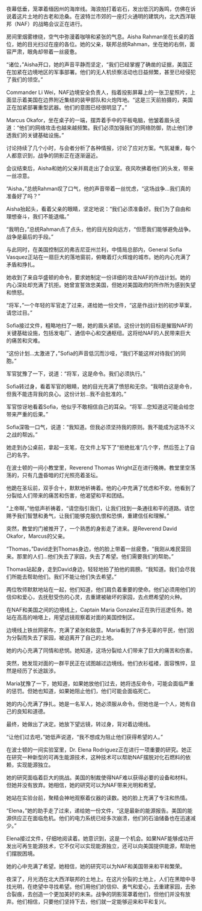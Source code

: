 夜幕低垂，笼罩着缅因州的海岸线。海浪拍打着岩石，发出低沉的轰鸣，仿佛在诉说着这片土地的古老和沧桑。在波特兰市郊的一座灯火通明的建筑内，北大西洋联邦（NAF）的战略会议正在进行。

房间里烟雾缭绕，空气中弥漫着咖啡和紧张的气息。Aisha Rahman坐在长桌的首位，她的目光扫过在座的各位。她的父亲，联邦总统Rahman，坐在她的右侧，面容严肃，眼角却带着一丝疲惫。

“诸位，”Aisha开口，她的声音平静而坚定，“我们已经掌握了确凿的证据，美国正在加紧在边境地区的军事部署。他们的无人机侦察活动也日益频繁，甚至已经侵犯了我们的领空。”

Commander Li Wei，NAF边境安全负责人，指着投影屏幕上的一张卫星照片，上面显示着美国在边界附近集结的装甲部队和火炮阵地。“这是三天前拍摄的，美国正在加紧部署重型武器。他们的意图已经很明显了。”

Marcus Okafor，坐在桌子的一端，摆弄着手中的平板电脑，他皱着眉头说道：“他们的网络攻击也越来越频繁。我们必须加强我们的网络防御，防止他们渗透我们的关键基础设施。”

讨论持续了几个小时，与会者分析了各种情报，讨论了应对方案。气氛凝重，每个人都意识到，战争的阴影正在逐渐逼近。

会议结束后，Aisha和她的父亲并肩走出了会议室。夜风吹拂着他们的头发，带来一丝凉意。

“Aisha，”总统Rahman叹了口气，他的声音带着一丝忧虑，“这场战争…我们真的准备好了吗？”

Aisha抬起头，看着父亲的眼睛，坚定地说：“我们必须准备好。我们为了自由和理想奋斗，我们不能退缩。”

“我明白，”总统Rahman点了点头，他的目光投向远方，“但愿我们能够避免战争。战争是最后的手段。”

与此同时，在美国控制区的弗吉尼亚州兰利，中情局总部内，General Sofia Vasquez正站在一扇巨大的落地窗前，俯瞰着灯火辉煌的城市。她的内心充满了矛盾和挣扎。

她收到了来自华盛顿的命令，要求她制定一份详细的攻击NAF的作战计划。她的内心深处却充满了抗拒。她曾宣誓效忠美国，但她对美国政府的所作所为感到失望和愤怒。

“将军，”一个年轻的军官走了过来，递给她一份文件，“这是作战计划的初步草案，请您过目。”

Sofia接过文件，粗略地扫了一眼，她的眉头紧锁。这份计划的目标是摧毁NAF的关键基础设施，包括发电厂、通信中心和交通枢纽。这将给NAF的人民带来巨大的痛苦和灾难。

“这份计划…太激进了，”Sofia的声音低沉而沙哑，“我们不能这样对待我们的同胞。”

军官犹豫了一下，说道：“将军，这是命令。我们必须执行。”

Sofia转过身，看着军官的眼睛，她的目光充满了愤怒和无奈。“我明白这是命令，但我不能违背我的良心。这份计划…我不会批准的。”

军官惊讶地看着Sofia，他似乎不敢相信自己的耳朵。“将军…您知道这可能会给您带来严重的后果。”

Sofia深吸一口气，说道：“我知道。但我必须坚持我的原则。我不能成为这场不义之战的帮凶。”

她走到办公桌前，拿起一支笔，在文件上写下了“拒绝批准”几个字，然后签上了自己的名字。

在波士顿的一间小教堂里，Reverend Thomas Wright正在进行晚祷。教堂里空荡荡的，只有几盏昏暗的灯光照亮着圣坛。

他跪在圣坛前，双手合十，默默地祈祷着。他的心中充满了忧虑和不安。他看到了分裂给人们带来的痛苦和伤害，他渴望和平和团结。

“上帝啊，”他低声祈祷着，“请您指引我们，让我们找到一条通往和平的道路。请您赐予我们智慧和勇气，让我们能够克服仇恨和恐惧，重建信任和理解。”

突然，教堂的门被推开了，一个熟悉的身影走了进来。是Reverend David Okafor，Marcus的父亲。

“Thomas，”David走到Thomas身边，他的脸上带着一丝疲惫，“我刚从难民营回来。那里的人们…他们失去了家园，失去了希望。他们需要我们的帮助。”

Thomas站起身，走到David身边，轻轻地拍了拍他的肩膀。“我知道。我们会尽我们所能去帮助他们。我们不能让他们失去希望。”

两位牧师默默地站在一起，他们知道，他们肩负着重要的使命。他们必须用他们的信仰和爱心，去抚慰受伤的心灵，去重建被破坏的家园，去点燃希望的火种。

在NAF和美国之间的边境线上，Captain Maria Gonzalez正在执行巡逻任务。她站在高高的哨塔上，用望远镜观察着对面的美国控制区。

边境线上铁丝网密布，充满了紧张和敌意。Maria看到了许多无辜的平民，他们因为分裂而失去了家园，被迫离开了自己的土地。

她的内心充满了同情和悲悯。她知道，这场分裂给人们带来了巨大的痛苦和伤害。

突然，她发现对面的一群平民正在试图越过边境线。他们衣衫褴褛，面容憔悴，显然是经历了长途跋涉。

Maria犹豫了一下，她知道，如果她放他们过去，她将违反命令，可能会面临严重的惩罚。但她也知道，如果她阻止他们，他们可能会面临死亡。

她的内心充满了挣扎。她是一名军人，她必须服从命令。但她也是一个人，她有自己的良知和道德。

最终，她做出了决定。她放下望远镜，转过身，背对着边境线。

“让他们过去吧，”她低声说道，“我不想成为阻止他们获得希望的人。”

在波士顿的一间实验室里，Dr. Elena Rodriguez正在进行一项重要的研究。她正在研究一种新型的可再生能源技术，这种技术可以帮助NAF摆脱对化石燃料的依赖，实现能源独立。

她的研究面临着巨大的挑战。美国的制裁使得NAF难以获得必要的设备和材料。但她并没有放弃。她相信，她的研究可以为NAF带来光明和希望。

她站在实验台前，聚精会神地观察着仪器的读数。她的脸上充满了专注和热情。

“Elena，”她的助手走了过来，递给她一份文件，“这是最新的能源报告。美国的能源供应正在面临危机。他们的电力系统已经多次崩溃，他们的石油储备也在迅速减少。”

Elena接过文件，仔细地阅读着。她意识到，这是一个机会。如果NAF能够成功开发出可再生能源技术，它不仅可以实现能源独立，还可以向美国提供能源，帮助他们摆脱困境。

她的心中充满了希望。她相信，她的研究可以为NAF和美国带来和平和繁荣。

夜深了，月光洒在北大西洋联邦的土地上。在这片分裂的土地上，人们在黑暗中寻找光明，在绝望中寻找希望。他们用他们的信仰、勇气和爱心，去重建家园，去弥合裂痕，去创造一个更加美好的未来。战争的阴影笼罩着他们，但他们并没有放弃。他们相信，只要他们坚持下去，他们就一定能够迎来和平和复兴。